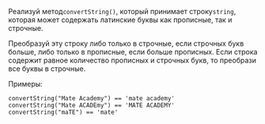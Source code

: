 Реализуй метод`convertString()`, который принимает строку`string`, которая может содержать
латинские буквы как прописные, так и строчные.

Преобразуй эту строку либо только в строчные, если строчных букв больше, либо только в прописные,
если больше прописных. Если строка содержит равное количество прописных и строчных букв, то
преобрази все буквы в строчные.

Примеры:

```
convertString("Mate Academy") == 'mate academy'
convertString("Mate ACADEmy") == 'MATE ACADEMY'
convertString("maTE") == 'mate'
```